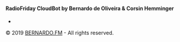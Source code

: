#### **RadioFriday CloudBot by Bernardo de Oliveira & Corsin Hemminger**
-

© 2019 [BERNARDO.FM][webpage] - All rights reserved.

[webpage]: https://bernardo.fm